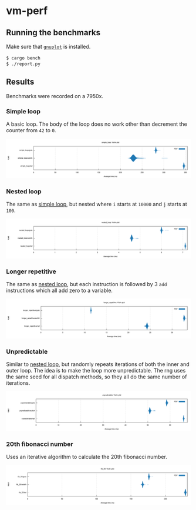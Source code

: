 # vm-perf

## Running the benchmarks

Make sure that [`gnuplot`](http://www.gnuplot.info/) is installed.

```
$ cargo bench
$ ./report.py
```

## Results

Benchmarks were recorded on a 7950x.

### Simple loop

A basic loop. The body of the loop does no work other than decrement the counter from `42` to `0`.

<img src="./report/simple_loop_violin.svg">

### Nested loop

The same as [simple loop](#simple-loop), but nested where `i` starts at `10000` and `j` starts at `100`.

<img src="./report/nested_loop_violin.svg">

### Longer repetitive

The same as [nested loop](#nested-loop), but each instruction is followed by 3 `add` instructions which all add zero to a variable.

<img src="./report/longer_repetitive_violin.svg">

### Unpredictable

Similar to [nested loop](#nested-loop), but randomly repeats iterations of both the inner and outer loop. The idea is to make the loop more unpredictable. The rng uses the same seed for all dispatch methods, so they all do the same number of iterations.

<img src="./report/unpredictable_violin.svg">

### 20th fibonacci number

Uses an iterative algorithm to calculate the 20th fibonacci number.

<img src="./report/fib_20_violin.svg">
